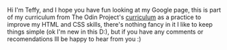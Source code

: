 Hi I'm Teffy, and  I hope you have fun looking at my Google page, this is part of my curriculum from The Odin Project's [curriculum](http://www.theodinproject.com/courses/web-development-101/lessons/html-css) as a practice to improve my HTML and CSS skills, there's nothing fancy in it I like to keep things simple (ok I'm new in this D:), but if you have any comments or recomendations Ill be happy to hear from you :)